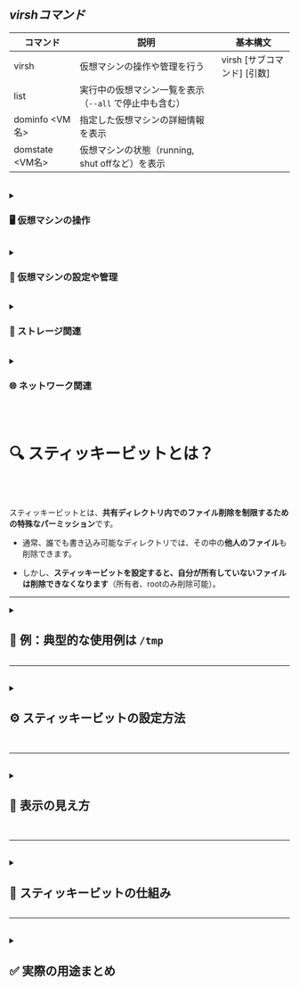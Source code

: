 ## ***virshコマンド***





| コマンド | 説明 | 基本構文 |
|--|--|--|
| virsh| 仮想マシンの操作や管理を行う | virsh [サブコマンド] [引数] |
| list | 実行中の仮想マシン一覧を表示（`--all` で停止中も含む） |
| dominfo <VM名> | 指定した仮想マシンの詳細情報を表示 |
| domstate <VM名> | 仮想マシンの状態（running, shut offなど）を表示 |

<br>


<details>
<summary>

### 🖥 仮想マシンの操作
</summary>

| コマンド | 説明 |
|---|--- |
| `start <VM名>`| 仮想マシンを起動 |
| `shutdown <VM名>` | シャットダウン（ACPIを使う）|
| `destroy <VM名>` | 強制停止（電源断） |
| `reboot <VM名>` | 再起動 |
| `suspend <VM名>` | 一時停止（メモリに保存） |
| `resume <VM名>` | 一時停止から復帰 |

</details>


<br>



<details>
<summary>

### 🔧 仮想マシンの設定や管理
</summary>

| コマンド | 説明 |
|--|--|
| `define <xmlファイル>` | XMLから仮想マシンを定義 |
| `undefine <VM名>` |仮想マシンの定義を削除（ディスクイメージは残る） |
| `edit <VM名>` |仮想マシンのXML定義をviエディタなどで編集 |
</details>


<br>


<details>
<summary>

### 💾 ストレージ関連
</summary>

| コマンド | 説明 |
|---|---|
| `vol-list <プール名>` |ストレージボリューム一覧表示 |
| `pool-list` | ストレージプール一覧 |
| `pool-start <プール名>` | ストレージプールの起動 |
| `pool-define <xmlファイル>` | ストレージプールを定義 |
</details>


<br>



<details>
<summary>

### 🌐 ネットワーク関連
</summary>

| コマンド | 説明 |
|---|---|
| `net-list` | ネットワークの一覧 |
| `net-start <ネットワーク名>` | 仮想ネットワークを起動 |
| `net-define <xmlファイル>` | ネットワーク設定を定義 |
</details>


<br>
<br>





# 🔍 スティッキービットとは？

<br>
<br>


スティッキービットとは、**共有ディレクトリ内でのファイル削除を制限するための特殊なパーミッション**です。

-   通常、誰でも書き込み可能なディレクトリでは、その中の**他人のファイル**も削除できます。
    
-   しかし、**スティッキービットを設定すると、自分が所有していないファイルは削除できなくなります**（所有者、rootのみ削除可能）。
    

----------

<details>
<summary>

## 📁 例：典型的な使用例は `/tmp`
</summary>

コピーする編集する

`$ ls -ld /tmp
drwxrwxrwt. 10 root root 4096 6月 26 21:45 /tmp` 

この最後の `t` がスティッキービットです。`/tmp` は多くのユーザーが使う一時領域なので、**勝手に他人のファイルを消せないように**このビットが使われています。
</details>

----------

<br>

<details>
<summary>

## ⚙ スティッキービットの設定方法
</summary>

### ✅ 設定する（`chmod +t`）

bash

コピーする編集する

`sudo chmod +t ディレクトリ名` 

例：

bash

コピーする編集する

`sudo chmod +t /home/shared` 

### ❌ 解除する（`chmod -t`）

bash

コピーする編集する

`sudo chmod -t /home/shared` 
</details>

<br>

----------

<br>

<details>
<summary>

## 🔢 表示の見え方
</summary>

### スティッキービットなし：

sql

コピーする編集する

`drwxrwxrwx 2  user  user  4096 Jun 26  /shared` 

### スティッキービットあり：

sql

コピーする編集する

`drwxrwxrwt 2  user  user  4096 Jun 26  /shared` 

最後のパーミッション文字列が `t` になるのが特徴です。
</details>


<br>

----------

<br>



<details>
<summary>

## 🧠 スティッキービットの仕組み
</summary>

-   通常の `rwx` に加えて使える「**特殊パーミッション**」の一つ（他にはSUIDやSGID）。
    
-   `chmod` の数値指定でも設定可能：**1000**
    

bash

コピーする編集する

`sudo chmod 1777 /home/shared` 

`1777` は：

-   `1` → スティッキービット
    
-   `777` → 読み書き実行、全員に許可
</details>  

----------

<br>


<details>
<summary>

## ✅ 実際の用途まとめ
</summary>

用途

内容

セキュリティ

他人のファイルを不用意に削除されないようにする

利用例

`/tmp`、共同ディレクトリ `/home/shared` など

関連コマンド

`chmod +t`, `ls -ld` で確認

</details>


<br>
<br>



